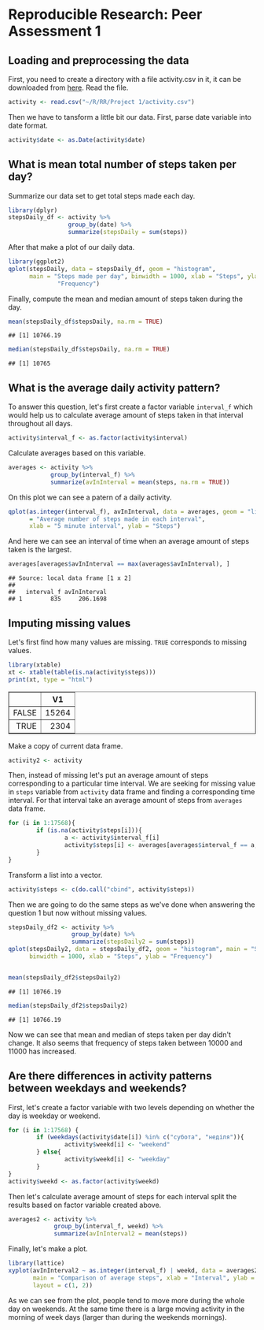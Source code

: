# Reproducible Research: Peer Assessment 1


## Loading and preprocessing the data

First, you need to create a directory with a file activity.csv in it, it can be downloaded from [here][1]. Read the file.

```r
activity <- read.csv("~/R/RR/Project 1/activity.csv")
```
Then we have to tansform a little bit our data. First, parse date variable into date format.

```r
activity$date <- as.Date(activity$date)
```

## What is mean total number of steps taken per day?

Summarize our data set to get total steps made each day.

```r
library(dplyr)
stepsDaily_df <- activity %>%
                 group_by(date) %>%
                 summarize(stepsDaily = sum(steps))
```
After that make a plot of our daily data.

```r
library(ggplot2)
qplot(stepsDaily, data = stepsDaily_df, geom = "histogram",
      main = "Steps made per day", binwidth = 1000, xlab = "Steps", ylab =
              "Frequency")
```

<img src="./PA1_template_files/figure-html/unnamed-chunk-4-1.png" title="" alt="" style="display: block; margin: auto;" />
Finally, compute the mean and median amount of steps taken during the day.

```r
mean(stepsDaily_df$stepsDaily, na.rm = TRUE)
```

```
## [1] 10766.19
```

```r
median(stepsDaily_df$stepsDaily, na.rm = TRUE)
```

```
## [1] 10765
```

## What is the average daily activity pattern?

To answer this question, let's first create a factor variable `interval_f` which would help us to calculate average amount of steps taken in that interval throughout all days. 

```r
activity$interval_f <- as.factor(activity$interval)
```
Calculate averages based on this variable.

```r
averages <- activity %>%
            group_by(interval_f) %>%
            summarize(avInInterval = mean(steps, na.rm = TRUE))
```
On this plot we can see a patern of a daily activity.

```r
qplot(as.integer(interval_f), avInInterval, data = averages, geom = "line", main
      = "Average number of steps made in each interval",
      xlab = "5 minute interval", ylab = "Steps")
```

<img src="./PA1_template_files/figure-html/unnamed-chunk-8-1.png" title="" alt="" style="display: block; margin: auto;" />
And here we can see an interval of time when an average amount of steps taken is the largest.

```r
averages[averages$avInInterval == max(averages$avInInterval), ]
```

```
## Source: local data frame [1 x 2]
## 
##   interval_f avInInterval
## 1        835     206.1698
```

## Imputing missing values

Let's first find how many values are missing. `TRUE` corresponds to missing values.

```r
library(xtable)
xt <- xtable(table(is.na(activity$steps)))
print(xt, type = "html")
```

<!-- html table generated in R 3.1.2 by xtable 1.7-4 package -->
<!-- Sun May 17 22:27:27 2015 -->
<table border=1>
<tr> <th>  </th> <th> V1 </th>  </tr>
  <tr> <td align="right"> FALSE </td> <td align="right"> 15264 </td> </tr>
  <tr> <td align="right"> TRUE </td> <td align="right"> 2304 </td> </tr>
   </table>
Make a copy of current data frame.

```r
activity2 <- activity
```
Then, instead of missing let's put an average amount of steps corresponding to a particular time interval. We are seeking for missing value in `steps` variable from `activity` data frame and finding a corresponding time interval. For that interval take an average amount of steps from `averages` data frame.

```r
for (i in 1:17568){
        if (is.na(activity$steps[i])){
                a <- activity$interval_f[i]
                activity$steps[i] <- averages[averages$interval_f == a, 2]
        }
}
```
Transform a list into a vector.

```r
activity$steps <- c(do.call("cbind", activity$steps))
```
Then we are going to do the same steps as we've done when answering the question 1 but now without missing values.

```r
stepsDaily_df2 <- activity %>%
                  group_by(date) %>%
                  summarize(stepsDaily2 = sum(steps))
qplot(stepsDaily2, data = stepsDaily_df2, geom = "histogram", main = "Steps made per day",
      binwidth = 1000, xlab = "Steps", ylab = "Frequency")
```

<img src="./PA1_template_files/figure-html/unnamed-chunk-14-1.png" title="" alt="" style="display: block; margin: auto;" />

```r
mean(stepsDaily_df2$stepsDaily2)
```

```
## [1] 10766.19
```

```r
median(stepsDaily_df2$stepsDaily2)
```

```
## [1] 10766.19
```
Now we can see that mean and median of steps taken per day didn't change. It also seems that frequency of steps taken between 10000 and 11000 has increased.

## Are there differences in activity patterns between weekdays and weekends?
First, let's create a factor variable with two levels depending on whether the day is weekday or weekend.

```r
for (i in 1:17568) {
        if (weekdays(activity$date[i]) %in% c("субота", "неділя")){
                activity$weekd[i] <- "weekend"
        } else{
                activity$weekd[i] <- "weekday"
        }             
}
activity$weekd <- as.factor(activity$weekd)
```
Then let's calculate average amount of steps for each interval split the results based on factor variable created above.

```r
averages2 <- activity %>%
             group_by(interval_f, weekd) %>%
             summarize(avInInterval2 = mean(steps))
```
Finally, let's make a plot.

```r
library(lattice)
xyplot(avInInterval2 ~ as.integer(interval_f) | weekd, data = averages2, type = "l",
       main = "Comparison of average steps", xlab = "Interval", ylab = "Number of steps",
       layout = c(1, 2))
```

<img src="./PA1_template_files/figure-html/unnamed-chunk-17-1.png" title="" alt="" style="display: block; margin: auto;" />
As we can see from the plot, people tend to move more during the whole day on weekends. At the same time there is a large moving activity in the morning of week days (larger than during the weekends mornings).

[1]: https://d396qusza40orc.cloudfront.net/repdata%2Fdata%2Factivity.zip

